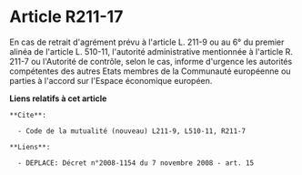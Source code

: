 # Article R211-17

En cas de retrait d'agrément prévu à l'article L. 211-9 ou au 6° du premier alinéa de l'article L. 510-11, l'autorité
administrative mentionnée à l'article R. 211-7 ou l'Autorité de contrôle, selon le cas, informe d'urgence les autorités
compétentes des autres Etats membres de la Communauté européenne ou parties à l'accord sur l'Espace économique européen.

**Liens relatifs à cet article**

	**Cite**:

	  - Code de la mutualité (nouveau) L211-9, L510-11, R211-7

	**Liens**:

	  - DEPLACE: Décret n°2008-1154 du 7 novembre 2008 - art. 15

